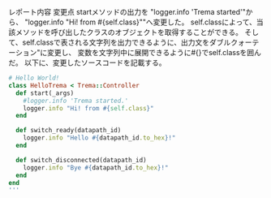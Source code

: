 レポート内容
変更点
startメソッドの出力を
"logger.info 'Trema started'"から、
"logger.info "Hi! from #{self.class}""へ変更した。
self.classによって、当該メソッドを呼び出したクラスのオブジェクトを取得することができる。
そして、self.classで表される文字列を出力できるように、出力文をダブルクォーテーション"に変更し、
変数を文字列中に展開できるように#{}でself.classを囲んだ。
以下に、変更したソースコードを記載する。

```ruby:hello_world.rb
# Hello World!
class HelloTrema < Trema::Controller
  def start(_args)
    #logger.info 'Trema started.'
    logger.info "Hi! from #{self.class}"
  end

  def switch_ready(datapath_id)
    logger.info "Hello #{datapath_id.to_hex}!"
  end

  def switch_disconnected(datapath_id)
    logger.info "Bye #{datapath_id.to_hex}!"
  end
end
'''

